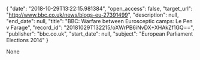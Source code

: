 {
  "date": "2018-10-29T13:22:15.981384", 
  "open_access": false, 
  "target_url": "http://www.bbc.co.uk/news/blogs-eu-27391499", 
  "description": null, 
  "end_date": null, 
  "title": "BBC:  Warfare between Eurosceptic camps: Le Pen v Farage", 
  "record_id": "20181029T132215/oXWrPB6iNvDX+XHAkZf1GQ==", 
  "publisher": "bbc.co.uk", 
  "start_date": null, 
  "subject": "European Parliament Elections 2014"
}

None